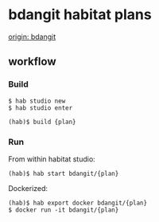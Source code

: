 bdangit habitat plans
=====================

[origin: bdangit](https://app.habitat.sh/#/pkgs/bdangitihttps://app.habitat.sh/#/pkgs/bdangit)

## workflow

### Build

    $ hab studio new
    $ hab studio enter

    (hab)$ build {plan}

### Run

From within habitat studio:

    (hab)$ hab start bdangit/{plan}

Dockerized:

    (hab)$ hab export docker bdangit/{plan}
    $ docker run -it bdangit/{plan}
